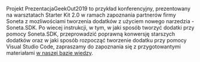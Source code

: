 Projekt PrezentacjaGeekOut2019 to przykład konferencyjny, prezentowany na warsztatach Starter Kit 2.0 w ramach zapoznania
partnerów firmy Soneta z mozliwościami tworzenia dodatków z użyciem nowego narzedzia - Soneta.SDK.
Po wiecej instrukcji, w tym, w jaki sposób tworzyć dodatki przy pomocy Soneta.SDK, przeprowadzić poprawną konwersję starszych
dodatków oraz w jaki sposób rozpocząć tworzenie dodatku przy pomocy Visual Studio Code, zapraszamy do zapoznania się
z przygotowantymi materiałami [w naszej bazie wiedzy](https://dok.enova365.pl/Developers/35223).